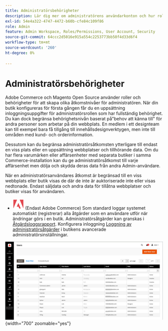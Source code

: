 ```yaml
---
title: Administratörsbehörigheter
description: Lär dig mer om administratörens användarkonton och hur roller används för att ge åtkomst till butikshanteringsfunktioner.
exl-id: 54e4a322-4747-4472-b60b-cfe84c109f86
role: Admin
feature: Admin Workspace, Roles/Permissions, User Account, Security
source-git-commit: 64ccc2d5016e915a554c2253773bb50f4d33d6f4
workflow-type: tm+mt
source-wordcount: '260'
ht-degree: 0%

---
```


# Administratörsbehörigheter

Adobe Commerce och Magento Open Source använder roller och behörigheter för att skapa olika åtkomstnivåer för administratören. När din butik konfigureras för första gången får du en uppsättning inloggningsuppgifter för administratörsrollen som har fullständig behörighet. Du kan dock begränsa behörighetsnivån baserat på&quot;behov att känna till&quot; för andra personer som arbetar på din webbplats. En medlem i ett designteam kan till exempel bara få tillgång till innehållsdesignverktygen, men inte till områden med kund- och orderinformation.

Dessutom kan du begränsa administratörsåtkomsten ytterligare till endast en viss plats eller en uppsättning webbplatser och tillhörande data. Om du har flera varumärken eller affärsenheter med separata butiker i samma Commerce-installation kan du ge administratörsåtkomst till varje affärsenhet men dölja och skydda deras data från andra Admin-användare.

När en administratörsanvändares åtkomst är begränsad till en viss webbplats eller butik visas de där de inte är auktoriserade inte eller visas nedtonade. Endast säljdata och andra data för tillåtna webbplatser och butiker visas för användaren.

- ![Adobe Commerce](../assets/adobe-logo.svg) (Endast Adobe Commerce) Som standard loggar systemet automatiskt (registrerar) alla åtgärder som en användare utför när ändringar görs i en butik. Administratörsåtgärder kan granskas i [Åtgärdsloggsrapport](action-log-report.md). Konfigurera inloggning [Loggning av administratörsåtgärder](action-log.md) i butikens avancerade administratörsinställningar.

![Administratör - alla användarkonton](./assets/users-all.png){width="700" zoomable="yes"}
